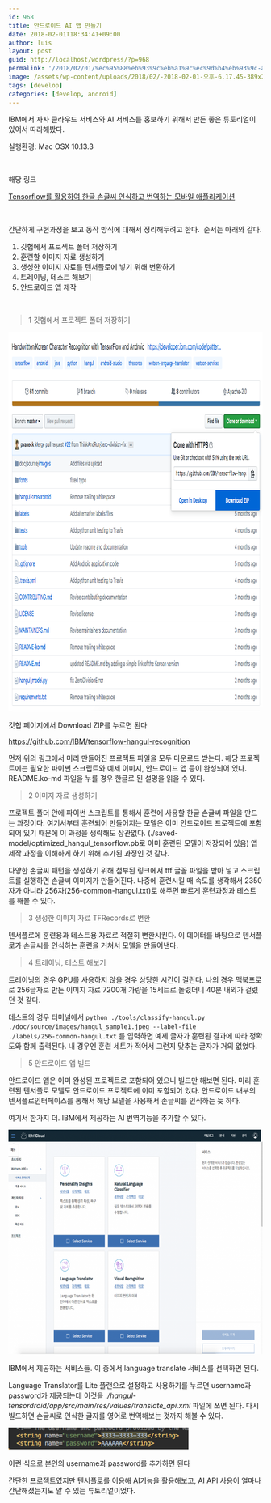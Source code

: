 ```yaml
---
id: 968
title: 안드로이드 AI 앱 만들기
date: 2018-02-01T18:34:41+09:00
author: luis
layout: post
guid: http://localhost/wordpress/?p=968
permalink: '/2018/02/01/%ec%95%88%eb%93%9c%eb%a1%9c%ec%9d%b4%eb%93%9c-ai-%ec%95%b1-%eb%a7%8c%eb%93%a4%ea%b8%b0/'
image: /assets/wp-content/uploads/2018/02/-2018-02-01-오후-6.17.45-389x270.png
tags: [develop]
categories: [develop, android]
---
```

IBM에서 자사 클라우드 서비스와 AI 서비스를 홍보하기 위해서 만든 좋은 튜토리얼이 있어서 따라해봤다.

실행환경: Mac OSX 10.13.3

&nbsp;

해당 링크

<a href="https://developer.ibm.com/kr/journey/create-a-mobile-handwritten-hangul-translation-app/" target="_blank" rel="noopener">Tensorflow를 활용하여 한글 손글씨 인식하고 번역하는 모바일 애플리케이션</a>

&nbsp;

간단하게 구현과정을 보고 동작 방식에 대해서 정리해두려고 한다. &nbsp;순서는 아래와 같다.
<ol>
 	<li>깃헙에서 프로젝트 폴더 저장하기</li>
 	<li>훈련할 이미지 자료 생성하기</li>
 	<li>생성한 이미지 자료를 텐서플로에 넣기 위해 변환하기</li>
 	<li>트레이닝, 테스트 해보기</li>
 	<li>안드로이드 앱 제작</li>
</ol>
&nbsp;
<blockquote>1 깃헙에서 프로젝트 폴더 저장하기</blockquote>
<img class="wp-image-977 size-full" src="/assets/wp-content/uploads/2018/02/-2018-02-01-오후-6.09.51.png" alt="" width="1004" height="750">

깃헙 페이지에서 Download ZIP를 누르면 된다

<a href="https://github.com/IBM/tensorflow-hangul-recognition">https://github.com/IBM/tensorflow-hangul-recognition</a>

먼저 위의 링크에서 미리 만들어진 프로젝트 파일을 모두 다운로드 받는다. 해당 프로젝트에는 필요한 파이썬 스크립트와 예제 이미지, 안드로이드 앱 등이 완성되어 있다. README.ko-md 파일을 누를 경우 한글로 된 설명을 읽을 수 있다.
<blockquote>2 이미지 자료 생성하기</blockquote>
프로젝트 폴더 안에 파이썬 스크립트를 통해서 훈련에 사용할 한글 손글씨 파일을 만드는 과정이다. 여기서부터 훈련되어 만들어지는 모델은 이미 안드로이드 프로젝트에 포함되어 있기 때문에 이 과정을 생략해도 상관없다. (./saved-model/optimized_hangul_tensorflow.pb로 이미 훈련된 모델이 저장되어 있음) 앱 제작 과정을 이해하게 하기 위해 추가된 과정인 것 같다.

다양한 손글씨 패턴을 생성하기 위해 첨부된 링크에서 ttf 글꼴 파일을 받아 넣고 스크립트를 실행하면 손글씨 이미지가 만들어진다. 나중에 훈련시킬 때 속도를 생각해서 2350자가 아니라 256자(256-common-hangul.txt)로 해주면 빠르게 훈련과정과 테스트를 해볼 수 있다.
<blockquote>3 생성한 이미지 자료 TFRecords로 변환</blockquote>
텐서플로에 훈련용과 테스트용 자료로 적절히 변환시킨다. 이 데이터를 바탕으로 텐서플로가 손글씨를 인식하는 훈련을 거쳐서 모델을 만들어낸다.
<blockquote>4 트레이닝, 테스트 해보기</blockquote>
트레이닝의 경우 GPU를 사용하지 않을 경우 상당한 시간이 걸린다. 나의 경우 맥북프로로 256글자로 만든 이미지 자료 7200개 가량을 15세트로 돌렸더니 40분 내외가 걸렸던 것 같다.

테스트의 경우 터미널에서&nbsp;<code>python ./tools/classify-hangul.py ./doc/source/images/hangul_sample1.jpeg --label-file ./labels/256-common-hangul.txt</code> 를 입력하면 예제 글자가 훈련된 결과에 따라 정확도와 함께 출력된다. 내 경우엔 훈련 세트가 적어서 그런지 맞추는 글자가 거의 없었다.
<blockquote>5 안드로이드 앱 빌드</blockquote>
안드로이드 앱은 이미 완성된 프로젝트로 포함되어 있으니 빌드만 해보면 된다. 미리 훈련된 텐서플로 모델도 안드로이드 프로젝트에 이미 포함되어 있다. 안드로이드 내부의 텐서플로인터페이스를 통해서 해당 모델을 사용해서 손글씨를 인식하는 듯 하다.

여기서 한가지 더. IBM에서 제공하는 AI 번역기능을 추가할 수 있다. &nbsp;

<img class="size-large wp-image-976" src="/assets/wp-content/uploads/2018/02/-2018-02-01-오후-6.17.45-1024x711.png" alt="" width="640" height="444">

IBM에서 제공하는 서비스들. 이 중에서 language translate 서비스를 선택하면 된다.

Language Translator를 Lite 플랜으로 설정하고 사용하기를 누르면 username과 password가 제공되는데 이것을 <em>./hangul-tensordroid/app/src/main/res/values/translate_api.xml</em> 파일에 쓰면 된다. 다시 빌드하면 손글씨로 인식한 글자를 영어로 번역해보는 것까지 해볼 수 있다.

<img class="size-full wp-image-975" src="/assets/wp-content/uploads/2018/02/-2018-02-01-오후-6.20.35.png" alt="" width="357" height="43">

이런 식으로 본인의 username과 password를 추가하면 된다

간단한 프로젝트였지만 텐서플로를 이용해 AI기능을 활용해보고, AI API 사용이 얼마나 간단해졌는지도 알 수 있는 튜토리얼이었다.

&nbsp;